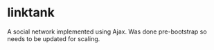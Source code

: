 # linktank
A social network implemented using Ajax. Was done pre-bootstrap so needs to be updated for scaling.
